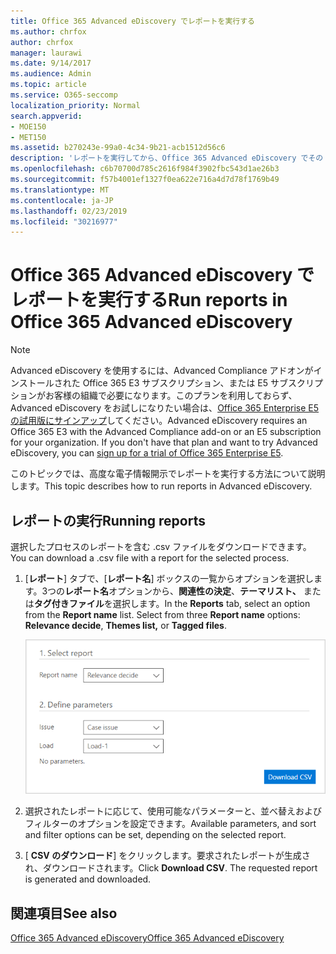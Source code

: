 ```yaml
---
title: Office 365 Advanced eDiscovery でレポートを実行する
ms.author: chrfox
author: chrfox
manager: laurawi
ms.date: 9/14/2017
ms.audience: Admin
ms.topic: article
ms.service: O365-seccomp
localization_priority: Normal
search.appverid:
- MOE150
- MET150
ms.assetid: b270243e-99a0-4c34-9b21-acb1512d56c6
description: 'レポートを実行してから、Office 365 Advanced eDiscovery でその .csv ファイルをダウンロードする方法について説明します。  '
ms.openlocfilehash: c6b70700d785c2616f984f3902fbc543d1ae26b3
ms.sourcegitcommit: f57b4001ef1327f0ea622e716a4d7d78f1769b49
ms.translationtype: MT
ms.contentlocale: ja-JP
ms.lasthandoff: 02/23/2019
ms.locfileid: "30216977"
---
```

# <a name="run-reports-in-office-365-advanced-ediscovery"></a><span data-ttu-id="9b081-103">Office 365 Advanced eDiscovery でレポートを実行する</span><span class="sxs-lookup"><span data-stu-id="9b081-103">Run reports in Office 365 Advanced eDiscovery</span></span>

> [!NOTE]
> <span data-ttu-id="9b081-p101">Advanced eDiscovery を使用するには、Advanced Compliance アドオンがインストールされた Office 365 E3 サブスクリプション、または E5 サブスクリプションがお客様の組織で必要になります。このプランを利用しておらず、Advanced eDiscovery をお試しになりたい場合は、[Office 365 Enterprise E5 の試用版にサインアップ](https://go.microsoft.com/fwlink/p/?LinkID=698279)してください。</span><span class="sxs-lookup"><span data-stu-id="9b081-p101">Advanced eDiscovery requires an Office 365 E3 with the Advanced Compliance add-on or an E5 subscription for your organization. If you don't have that plan and want to try Advanced eDiscovery, you can [sign up for a trial of Office 365 Enterprise E5](https://go.microsoft.com/fwlink/p/?LinkID=698279).</span></span> 
  
<span data-ttu-id="9b081-106">このトピックでは、高度な電子情報開示でレポートを実行する方法について説明します。</span><span class="sxs-lookup"><span data-stu-id="9b081-106">This topic describes how to run reports in Advanced eDiscovery.</span></span>
  
## <a name="running-reports"></a><span data-ttu-id="9b081-107">レポートの実行</span><span class="sxs-lookup"><span data-stu-id="9b081-107">Running reports</span></span>

<span data-ttu-id="9b081-108">選択したプロセスのレポートを含む .csv ファイルをダウンロードできます。</span><span class="sxs-lookup"><span data-stu-id="9b081-108">You can download a .csv file with a report for the selected process.</span></span>
  
1. <span data-ttu-id="9b081-p102">[**レポート**] タブで、[**レポート名**] ボックスの一覧からオプションを選択します。3つの**レポート名**オプションから、**関連性の決定**、**テーマリスト、** または**タグ付きファイル**を選択します。</span><span class="sxs-lookup"><span data-stu-id="9b081-p102">In the **Reports** tab, select an option from the **Report name** list. Select from three **Report name** options: **Relevance decide**, **Themes list,** or **Tagged files**.</span></span>
    
    ![電子的情報開示分析レポート](media/f16aee7a-508f-4acc-99bc-a2c8dec01312.png)
  
2. <span data-ttu-id="9b081-112">選択されたレポートに応じて、使用可能なパラメーターと、並べ替えおよびフィルターのオプションを設定できます。</span><span class="sxs-lookup"><span data-stu-id="9b081-112">Available parameters, and sort and filter options can be set, depending on the selected report.</span></span> 
    
3. <span data-ttu-id="9b081-p103">[ **CSV のダウンロード**] をクリックします。要求されたレポートが生成され、ダウンロードされます。</span><span class="sxs-lookup"><span data-stu-id="9b081-p103">Click **Download CSV**. The requested report is generated and downloaded.</span></span>
    
## <a name="see-also"></a><span data-ttu-id="9b081-115">関連項目</span><span class="sxs-lookup"><span data-stu-id="9b081-115">See also</span></span>

[<span data-ttu-id="9b081-116">Office 365 Advanced eDiscovery</span><span class="sxs-lookup"><span data-stu-id="9b081-116">Office 365 Advanced eDiscovery</span></span>](office-365-advanced-ediscovery.md)

